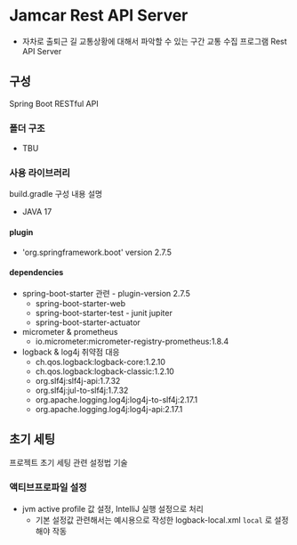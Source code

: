 # Jamcar Rest API Server
- 자차로 출퇴근 길 교통상황에 대해서 파악할 수 있는 구간 교통 수집 프로그램 Rest API Server


## 구성
Spring Boot RESTful API 

### 폴더 구조
- TBU

### 사용 라이브러리
build.gradle 구성 내용 설명
* JAVA 17
#### plugin
* 'org.springframework.boot' version 2.7.5
#### dependencies
* spring-boot-starter 관련 - plugin-version 2.7.5
  * spring-boot-starter-web
  * spring-boot-starter-test - junit jupiter
  * spring-boot-starter-actuator
* micrometer & prometheus
  * io.micrometer:micrometer-registry-prometheus:1.8.4
* logback & log4j 취약점 대응
  * ch.qos.logback:logback-core:1.2.10
  * ch.qos.logback:logback-classic:1.2.10
  * org.slf4j:slf4j-api:1.7.32
  * org.slf4j:jul-to-slf4j:1.7.32
  * org.apache.logging.log4j:log4j-to-slf4j:2.17.1
  * org.apache.logging.log4j:log4j-api:2.17.1

## 초기 세팅
프로젝트 초기 세팅 관련 설정법 기술

### 액티브프로파일 설정
* jvm active profile 값 설정, IntelliJ 실행 설정으로 처리
  * 기본 설정값 관련해서는 예시용으로 작성한 logback-local.xml `local` 로 설정해야 작동
